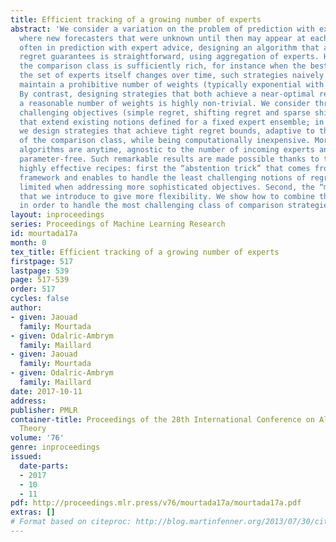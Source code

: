 ```yaml
---
title: Efficient tracking of a growing number of experts
abstract: 'We consider a variation on the problem of prediction with expert advice,
  where new forecasters that were unknown until then may appear at each round. As
  often in prediction with expert advice, designing an algorithm that achieves near-optimal
  regret guarantees is straightforward, using aggregation of experts. However, when
  the comparison class is sufficiently rich, for instance when the best expert and
  the set of experts itself changes over time, such strategies naively require to
  maintain a prohibitive number of weights (typically exponential with the time horizon).
  By contrast, designing strategies that both achieve a near-optimal regret and maintain
  a reasonable number of weights is highly non-trivial. We consider three increasingly
  challenging objectives (simple regret, shifting regret and sparse shifting regret)
  that extend existing notions defined for a fixed expert ensemble; in each case,
  we design strategies that achieve tight regret bounds, adaptive to the parameters
  of the comparison class, while being computationally inexpensive. Moreover, our
  algorithms are anytime, agnostic to the number of incoming experts and completely
  parameter-free. Such remarkable results are made possible thanks to two simple but
  highly effective recipes: first the “abstention trick” that comes from the \emphspecialist
  framework and enables to handle the least challenging notions of regret, but is
  limited when addressing more sophisticated objectives. Second, the “muting trick”
  that we introduce to give more flexibility. We show how to combine these two tricks
  in order to handle the most challenging class of comparison strategies.'
layout: inproceedings
series: Proceedings of Machine Learning Research
id: mourtada17a
month: 0
tex_title: Efficient tracking of a growing number of experts
firstpage: 517
lastpage: 539
page: 517-539
order: 517
cycles: false
author:
- given: Jaouad
  family: Mourtada
- given: Odalric-Ambrym
  family: Maillard
- given: Jaouad
  family: Mourtada
- given: Odalric-Ambrym
  family: Maillard
date: 2017-10-11
address: 
publisher: PMLR
container-title: Proceedings of the 28th International Conference on Algorithmic Learning
  Theory
volume: '76'
genre: inproceedings
issued:
  date-parts:
  - 2017
  - 10
  - 11
pdf: http://proceedings.mlr.press/v76/mourtada17a/mourtada17a.pdf
extras: []
# Format based on citeproc: http://blog.martinfenner.org/2013/07/30/citeproc-yaml-for-bibliographies/
---
```

